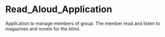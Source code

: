 # Read_Aloud_Application
Application to manage members of group. The member read and listen to magazines and novels for the blind.
